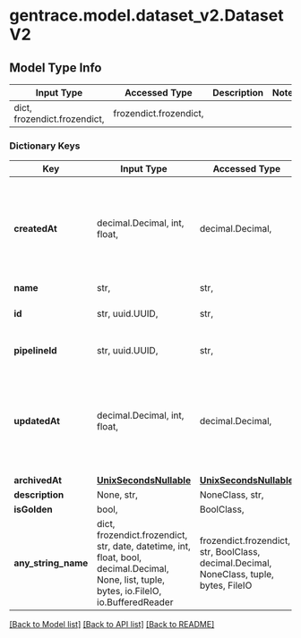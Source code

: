 # gentrace.model.dataset_v2.DatasetV2

## Model Type Info
Input Type | Accessed Type | Description | Notes
------------ | ------------- | ------------- | -------------
dict, frozendict.frozendict,  | frozendict.frozendict,  |  | 

### Dictionary Keys
Key | Input Type | Accessed Type | Description | Notes
------------ | ------------- | ------------- | ------------- | -------------
**createdAt** | decimal.Decimal, int, float,  | decimal.Decimal,  | Timestamp in seconds since the UNIX epoch. Can be transformed into a Date object. | value must be a 32 bit float
**name** | str,  | str,  |  | 
**id** | str, uuid.UUID,  | str,  |  | value must be a uuid
**pipelineId** | str, uuid.UUID,  | str,  |  | value must be a uuid
**updatedAt** | decimal.Decimal, int, float,  | decimal.Decimal,  | Timestamp in seconds since the UNIX epoch. Can be transformed into a Date object. | value must be a 32 bit float
**archivedAt** | [**UnixSecondsNullable**](UnixSecondsNullable.md) | [**UnixSecondsNullable**](UnixSecondsNullable.md) |  | [optional] 
**description** | None, str,  | NoneClass, str,  |  | [optional] 
**isGolden** | bool,  | BoolClass,  |  | [optional] 
**any_string_name** | dict, frozendict.frozendict, str, date, datetime, int, float, bool, decimal.Decimal, None, list, tuple, bytes, io.FileIO, io.BufferedReader | frozendict.frozendict, str, BoolClass, decimal.Decimal, NoneClass, tuple, bytes, FileIO | any string name can be used but the value must be the correct type | [optional]

[[Back to Model list]](../../README.md#documentation-for-models) [[Back to API list]](../../README.md#documentation-for-api-endpoints) [[Back to README]](../../README.md)

